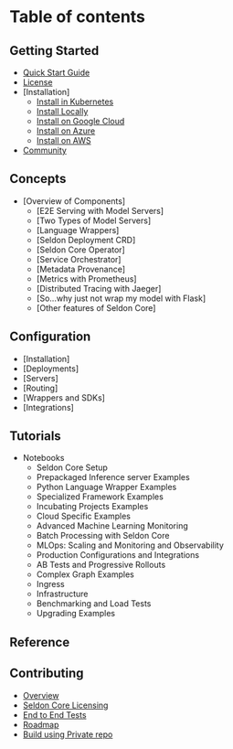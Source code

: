 
# Table of contents

## Getting Started
* [Quick Start Guide](README.md)
* [License](LICENSE.md)
* [Installation]
    * [Install in Kubernetes](install/installation.md)
    * [Install Locally](install/kind.md)
    * [Install on Google Cloud](install/gcp.md)
    * [Install on Azure](install/azure.md)
    * [Install on AWS](install/aws.md)
* [Community](developer/community.md)

## Concepts
* [Overview of Components]
    * [E2E Serving with Model Servers]
    * [Two Types of Model Servers]
    * [Language Wrappers]
    * [Seldon Deployment CRD]
    * [Seldon Core Operator]
    * [Service Orchestrator] 
    * [Metadata Provenance] 
    * [Metrics with Prometheus]
    * [Distributed Tracing with Jaeger]
    * [So...why just not wrap my model with Flask]
    * [Other features of Seldon Core]    

## Configuration
  * [Installation]
  * [Deployments]
  * [Servers]
  * [Routing]
  * [Wrappers and SDKs]
  * [Integrations]

## Tutorials
 * Notebooks
    * Seldon Core Setup
    * Prepackaged Inference server Examples
    * Python Language Wrapper Examples
    * Specialized Framework Examples
    * Incubating Projects Examples
    * Cloud Specific Examples
    * Advanced Machine Learning Monitoring
    * Batch Processing with Seldon Core
    * MLOps: Scaling and Monitoring and Observability
    * Production Configurations and Integrations
    * AB Tests and Progressive Rollouts
    * Complex Graph Examples
    * Ingress
    * Infrastructure
    * Benchmarking and Load Tests
    * Upgrading Examples
## Reference

## Contributing
 * [Overview](developer/readme.md)
 * [Seldon Core Licensing](developer/contributing.md)
 * [End to End Tests](developer/e2e.md)
 * [Roadmap](developer/roadmap.md)
 * [Build using Private repo](developer/buid-using-private-repo.md)


